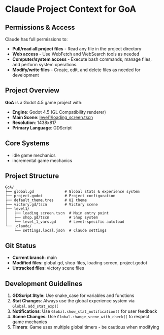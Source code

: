 # Claude Project Context for GoA

## Permissions & Access
Claude has full permissions to:
- **Pull/read all project files** - Read any file in the project directory
- **Web access** - Use WebFetch and WebSearch tools as needed
- **Computer/system access** - Execute bash commands, manage files, and perform system operations
- **Modify/write files** - Create, edit, and delete files as needed for development

## Project Overview
**GoA** is a Godot 4.5 game project with:
- **Engine**: Godot 4.5 (GL Compatibility renderer)
- **Main Scene**: [level1/loading_screen.tscn](level1/loading_screen.tscn)
- **Resolution**: 1438x817
- **Primary Language**: GDScript

## Core Systems

- idle game mechanics
- incremental game mechanics

## Project Structure
```
GoA/
├── global.gd              # Global stats & experience system
├── project.godot          # Project configuration
├── default_theme.tres     # UI theme
├── victory.gd/tscn        # Victory scene
├── level1/
│   ├── loading_screen.tscn  # Main entry point
│   ├── shop.gd/tscn         # Shop system
│   └── level_1_vars.gd      # Level-specific autoload
└── .claude/
    └── settings.local.json  # Claude settings
```

## Git Status
- **Current branch**: main
- **Modified files**: global.gd, shop files, loading screen, project.godot
- **Untracked files**: victory scene files

## Development Guidelines
1. **GDScript Style**: Use snake_case for variables and functions
2. **Stat Changes**: Always use the global experience system via `Global.add_stat_exp()`
3. **Notifications**: Use `Global.show_stat_notification()` for user feedback
4. **Scene Changes**: Use `Global.change_scene_with_check()` to respect game mechanics
5. **Timers**: Game uses multiple global timers - be cautious when modifying
